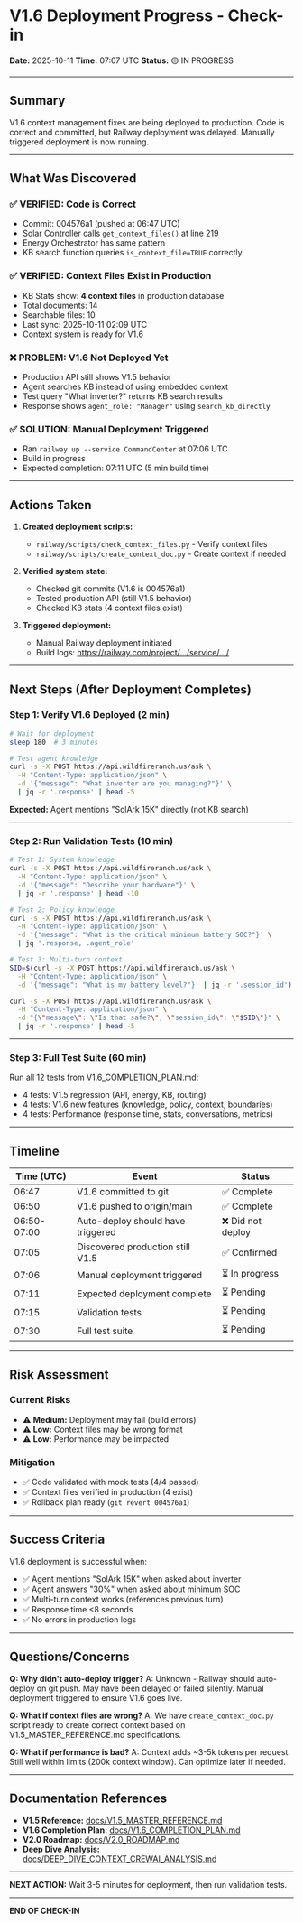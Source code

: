 # V1.6 Deployment Progress - Check-in

**Date:** 2025-10-11
**Time:** 07:07 UTC
**Status:** 🟡 IN PROGRESS

---

## Summary

V1.6 context management fixes are being deployed to production. Code is correct and committed, but Railway deployment was delayed. Manually triggered deployment is now running.

---

## What Was Discovered

### ✅ VERIFIED: Code is Correct
- Commit: 004576a1 (pushed at 06:47 UTC)
- Solar Controller calls `get_context_files()` at line 219
- Energy Orchestrator has same pattern
- KB search function queries `is_context_file=TRUE` correctly

### ✅ VERIFIED: Context Files Exist in Production
- KB Stats show: **4 context files** in production database
- Total documents: 14
- Searchable files: 10
- Last sync: 2025-10-11 02:09 UTC
- Context system is ready for V1.6

### ❌ PROBLEM: V1.6 Not Deployed Yet
- Production API still shows V1.5 behavior
- Agent searches KB instead of using embedded context
- Test query "What inverter?" returns KB search results
- Response shows `agent_role: "Manager"` using `search_kb_directly`

### ✅ SOLUTION: Manual Deployment Triggered
- Ran `railway up --service CommandCenter` at 07:06 UTC
- Build in progress
- Expected completion: 07:11 UTC (5 min build time)

---

## Actions Taken

1. **Created deployment scripts:**
   - `railway/scripts/check_context_files.py` - Verify context files
   - `railway/scripts/create_context_doc.py` - Create context if needed

2. **Verified system state:**
   - Checked git commits (V1.6 is 004576a1)
   - Tested production API (still V1.5 behavior)
   - Checked KB stats (4 context files exist)

3. **Triggered deployment:**
   - Manual Railway deployment initiated
   - Build logs: https://railway.com/project/.../service/.../

---

## Next Steps (After Deployment Completes)

### Step 1: Verify V1.6 Deployed (2 min)
```bash
# Wait for deployment
sleep 180  # 3 minutes

# Test agent knowledge
curl -s -X POST https://api.wildfireranch.us/ask \
  -H "Content-Type: application/json" \
  -d '{"message": "What inverter are you managing?"}' \
  | jq -r '.response' | head -5
```

**Expected:** Agent mentions "SolArk 15K" directly (not KB search)

---

### Step 2: Run Validation Tests (10 min)
```bash
# Test 1: System knowledge
curl -s -X POST https://api.wildfireranch.us/ask \
  -H "Content-Type: application/json" \
  -d '{"message": "Describe your hardware"}' \
  | jq -r '.response' | head -10

# Test 2: Policy knowledge
curl -s -X POST https://api.wildfireranch.us/ask \
  -H "Content-Type: application/json" \
  -d '{"message": "What is the critical minimum battery SOC?"}' \
  | jq '.response, .agent_role'

# Test 3: Multi-turn context
SID=$(curl -s -X POST https://api.wildfireranch.us/ask \
  -H "Content-Type: application/json" \
  -d '{"message": "What is my battery level?"}' | jq -r '.session_id')

curl -s -X POST https://api.wildfireranch.us/ask \
  -H "Content-Type: application/json" \
  -d "{\"message\": \"Is that safe?\", \"session_id\": \"$SID\"}" \
  | jq -r '.response' | head -5
```

---

### Step 3: Full Test Suite (60 min)
Run all 12 tests from V1.6_COMPLETION_PLAN.md:
- 4 tests: V1.5 regression (API, energy, KB, routing)
- 4 tests: V1.6 new features (knowledge, policy, context, boundaries)
- 4 tests: Performance (response time, stats, conversations, metrics)

---

## Timeline

| Time (UTC) | Event | Status |
|------------|-------|--------|
| 06:47 | V1.6 committed to git | ✅ Complete |
| 06:50 | V1.6 pushed to origin/main | ✅ Complete |
| 06:50-07:00 | Auto-deploy should have triggered | ❌ Did not deploy |
| 07:05 | Discovered production still V1.5 | ✅ Confirmed |
| 07:06 | Manual deployment triggered | ⏳ In progress |
| 07:11 | Expected deployment complete | ⏳ Pending |
| 07:15 | Validation tests | ⏳ Pending |
| 07:30 | Full test suite | ⏳ Pending |

---

## Risk Assessment

### Current Risks
- ⚠️ **Medium:** Deployment may fail (build errors)
- ⚠️ **Low:** Context files may be wrong format
- ⚠️ **Low:** Performance may be impacted

### Mitigation
- ✅ Code validated with mock tests (4/4 passed)
- ✅ Context files verified in production (4 exist)
- ✅ Rollback plan ready (`git revert 004576a1`)

---

## Success Criteria

V1.6 deployment is successful when:
- ✅ Agent mentions "SolArk 15K" when asked about inverter
- ✅ Agent answers "30%" when asked about minimum SOC
- ✅ Multi-turn context works (references previous turn)
- ✅ Response time <8 seconds
- ✅ No errors in production logs

---

## Questions/Concerns

**Q: Why didn't auto-deploy trigger?**
A: Unknown - Railway should auto-deploy on git push. May have been delayed or failed silently. Manual deployment triggered to ensure V1.6 goes live.

**Q: What if context files are wrong?**
A: We have `create_context_doc.py` script ready to create correct context based on V1.5_MASTER_REFERENCE.md specifications.

**Q: What if performance is bad?**
A: Context adds ~3-5k tokens per request. Still well within limits (200k context window). Can optimize later if needed.

---

## Documentation References

- **V1.5 Reference:** [docs/V1.5_MASTER_REFERENCE.md](V1.5_MASTER_REFERENCE.md)
- **V1.6 Completion Plan:** [docs/V1.6_COMPLETION_PLAN.md](V1.6_COMPLETION_PLAN.md)
- **V2.0 Roadmap:** [docs/V2.0_ROADMAP.md](V2.0_ROADMAP.md)
- **Deep Dive Analysis:** [docs/DEEP_DIVE_CONTEXT_CREWAI_ANALYSIS.md](DEEP_DIVE_CONTEXT_CREWAI_ANALYSIS.md)

---

**NEXT ACTION:** Wait 3-5 minutes for deployment, then run validation tests.

---

**END OF CHECK-IN**
